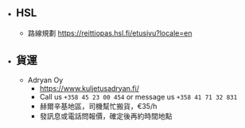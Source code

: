 - ## HSL
	- 路線規劃 https://reittiopas.hsl.fi/etusivu?locale=en
- ## 貨運
	- Adryan Oy
		- https://www.kuljetusadryan.fi/
		- Call us `+358 45 23 00 454` or message us  `+358 41 71 32 831`
		- 赫爾辛基地區，司機幫忙搬貨，€35/h
		- 發訊息或電話問報價，確定後再約時間地點